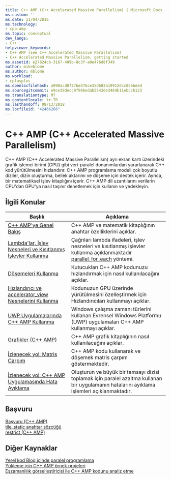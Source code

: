```yaml
---
title: C++ AMP (C++ Accelerated Massive Parallelism) | Microsoft Docs
ms.custom: ''
ms.date: 11/04/2016
ms.technology:
- cpp-amp
ms.topic: conceptual
dev_langs:
- C++
helpviewer_keywords:
- C++ AMP (see C++ Accelerated Massive Parallelism)
- C++ Accelerated Massive Parallelism, getting started
ms.assetid: e27824cb-3167-409b-8c3f-a0e476d8f349
author: mikeblome
ms.author: mblome
ms.workload:
- cplusplus
ms.openlocfilehash: a990acd8f27be476ce35d682a19912dcc85bbeed
ms.sourcegitcommit: e9ce38decc9f986edab5543de3464b11ebccb123
ms.translationtype: MT
ms.contentlocale: tr-TR
ms.lasthandoff: 08/13/2018
ms.locfileid: "42466266"
---
```

# <a name="c-amp-c-accelerated-massive-parallelism"></a>C++ AMP (C++ Accelerated Massive Parallelism)
C++ AMP (C++ Accelerated Massive Parallelism) ayrı ekran kartı üzerindeki grafik işlemci birimi (GPU) gibi veri-paralel donanımlardan yararlanarak C++ kod yürütülmesini hızlandırır. C++ AMP programlama modeli çok boyutlu diziler, dizin oluşturma, bellek aktarımı ve döşeme için destek içerir. Ayrıca, bir matematiksel işlev kitaplığını içerir. C++ AMP dil uzantılarını verilerin CPU'dan GPU'ya nasıl taşınır denetlemek için kullanın ve yedekleyin.  
  
## <a name="related-topics"></a>İlgili Konular  
  
|Başlık|Açıklama|  
|-----------|-----------------|  
|[C++ AMP'ye Genel Bakış](../../parallel/amp/cpp-amp-overview.md)|C++ AMP ve matematik kitaplığının anahtar özelliklerini açıklar.|  
|[Lambda'lar, İşlev Nesneleri ve Kısıtlanmış İşlevler Kullanma](../../parallel/amp/using-lambdas-function-objects-and-restricted-functions.md)|Çağrıları lambda ifadeleri, işlev nesneleri ve kısıtlanmış işlevler kullanma açıklanmaktadır [parallel_for_each](reference/concurrency-namespace-functions-amp.md#parallel_for_each) yöntemi.|  
|[Döşemeleri Kullanma](../../parallel/amp/using-tiles.md)|Kutucukları C++ AMP kodunuzu hızlandırmak için nasıl kullanılacağını açıklar.|  
|[Hızlandırıcı ve accelerator_view Nesnelerini Kullanma](../../parallel/amp/using-accelerator-and-accelerator-view-objects.md)|Kodunuzun GPU üzerinde yürütülmesini özelleştirmek için Hızlandırıcıları kullanmayı açıklar.|  
|[UWP Uygulamalarında C++ AMP Kullanma](../../parallel/amp/using-cpp-amp-in-windows-store-apps.md)|Windows çalışma zamanı türlerini kullanan Evrensel Windows Platformu (UWP) uygulamaları C++ AMP kullanmayı açıklar.|  
|[Grafikler (C++ AMP)](../../parallel/amp/graphics-cpp-amp.md)|C++ AMP grafik kitaplığının nasıl kullanılacağını açıklar.|  
|[İzlenecek yol: Matris Çarpım](../../parallel/amp/walkthrough-matrix-multiplication.md)|C++ AMP kodu kullanarak ve döşemek matris çarpım göstermektedir.|  
|[İzlenecek yol: C++ AMP Uygulamasında Hata Ayıklama](../../parallel/amp/walkthrough-debugging-a-cpp-amp-application.md)|Oluşturun ve büyük bir tamsayı dizisi toplamak için paralel azaltma kullanan bir uygulamanın hatalarını ayıklama işlemleri açıklanmaktadır.|  
  
## <a name="reference"></a>Başvuru  

[Başvuru (C++ AMP)](../../parallel/amp/reference/reference-cpp-amp.md)    
[tile_static anahtar sözcüğü](../../cpp/tile-static-keyword.md)    
[restrict (C++ AMP)](../../cpp/restrict-cpp-amp.md)  
  
## <a name="other-resources"></a>Diğer Kaynaklar  
 
[Yerel kod Blog içinde paralel programlama](http://go.microsoft.com/fwlink/p/?linkid=238472)  
[Yükleme için C++ AMP örnek projeleri](http://go.microsoft.com/fwlink/p/?linkid=248508)  
[Eşzamanlılık görselleştiricisi ile C++ AMP kodunu analiz etme](http://go.microsoft.com/fwlink/p/?linkid=253987&clcid=0x409)